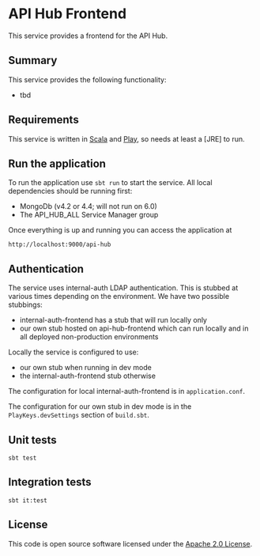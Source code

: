 # API Hub Frontend

This service provides a frontend for the API Hub. 

## Summary

This service provides the following functionality:

* tbd

## Requirements

This service is written in [Scala](http://www.scala-lang.org/) and [Play](http://playframework.com/), so needs at least a [JRE] to run.

## Run the application

To run the application use `sbt run` to start the service. All local dependencies should be running first:
* MongoDb (v4.2 or 4.4; will not run on 6.0)
* The API_HUB_ALL Service Manager group

Once everything is up and running you can access the application at


```
http://localhost:9000/api-hub
```

## Authentication
The service uses internal-auth LDAP authentication. This is stubbed at various
times depending on the environment. We have two possible stubbings:
* internal-auth-frontend has a stub that will run locally only
* our own stub hosted on api-hub-frontend which can run locally and in all deployed non-production environments

Locally the service is configured to use:
* our own stub when running in dev mode
* the internal-auth-frontend stub otherwise

The configuration for local internal-auth-frontend is in `application.conf`.

The configuration for our own stub in dev mode is in the `PlayKeys.devSettings`
section of `build.sbt`.

## Unit tests
```
sbt test
```

## Integration tests
```
sbt it:test
```

## License

This code is open source software licensed under the [Apache 2.0 License]("http://www.apache.org/licenses/LICENSE-2.0.html").
